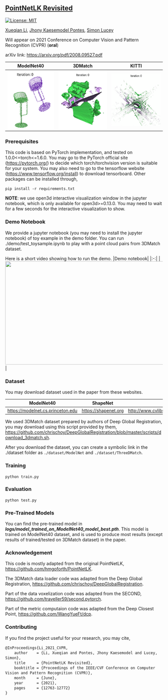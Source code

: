 ## [PointNetLK Revisited](https://openaccess.thecvf.com/content/CVPR2021/papers/Li_PointNetLK_Revisited_CVPR_2021_paper.pdf)
[![License: MIT](https://img.shields.io/badge/License-MIT-yellow.svg)](https://opensource.org/licenses/MIT)

[Xueqian Li](https://lilac-lee.github.io/), [Jhony Kaesemodel Pontes](https://jhonykaesemodel.com/), 
[Simon Lucey](https://www.adelaide.edu.au/directory/simon.lucey)

Will appear on 2021 Conference on Computer Vision and Pattern Recognition (CVPR) (**oral**)

arXiv link: https://arxiv.org/pdf/2008.09527.pdf


| ModelNet40 | 3DMatch | KITTI |
|:-:|:-:|:-:|
| <img src="imgs/modelnet_registration.gif" width="172" height="186"/>| <img src="imgs/3dmatch_registration.gif" width="190" height="186"/> | <img src="imgs/kitti_registration.gif" width="200" height="166"/> |

### Prerequisites
This code is based on PyTorch implementation, and tested on 1.0.0<=torch<=1.6.0. You may go to the PyTorch official site (https://pytorch.org/) to decide which torch/torchvision version is suitable for your system. You may also need to go to the tensorflow website (https://www.tensorflow.org/install) to download tensorboard. Other packages can be installed through,
```
pip install -r requirements.txt
```
**NOTE**: we use open3d interactive visualization window in the jupyter notebook, which is only available for open3d>=0.13.0. You may need to wait for a few seconds for the interactive visualization to show.


### Demo Notebook
We provide a jupyter notebook (you may need to install the jupyter notebook) of toy example in the demo folder. 
You can run ./demo/test_toysample.ipynb to play with a point cloud pairs from 3DMatch dataset.

Here is a short video showing how to run the demo.
|Demo notebook|
|:-:|
|<img src="imgs/code_demo.gif" width="600" height="330"/>|


### Dataset
You may download dataset used in the paper from these websites.

| ModelNet40 | ShapeNet | KITTI   |
|:-:|:-:|:-:|
| https://modelnet.cs.princeton.edu | https://shapenet.org | http://www.cvlibs.net/datasets/kitti/eval_odometry.php |

We used 3DMatch dataset prepared by authors of Deep Global Registration, you may download using this script provided by them, https://github.com/chrischoy/DeepGlobalRegistration/blob/master/scripts/download_3dmatch.sh.

After you download the dataset, you can create a symbolic link in the ./dataset folder as ```./dataset/ModelNet``` and ```./dataset/ThreeDMatch```.

### Training
```
python train.py
```

### Evaluation
```
python test.py
```


### Pre-Trained Models
You can find the pre-trained model in ***logs/model_trained_on_ModelNet40_model_best.pth***.
This model is trained on ModelNet40 dataset, and is used to produce most results (except results of trained/tested on 3DMatch dataset) in the paper.


### Acknowledgement
This code is mostly adapted from the original PointNetLK, https://github.com/hmgoforth/PointNetLK.

The 3DMatch data loader code was adapted from the Deep Global Registration, https://github.com/chrischoy/DeepGlobalRegistration.

Part of the data voxelization code was adapted from the SECOND, https://github.com/traveller59/second.pytorch.

Part of the metric computaion code was adapted from the Deep Closest Point, https://github.com/WangYueFt/dcp.


### Contributing
If you find the project useful for your research, you may cite,
```
@InProceedings{Li_2021_CVPR,
    author    = {Li, Xueqian and Pontes, Jhony Kaesemodel and Lucey, Simon},
    title     = {PointNetLK Revisited},
    booktitle = {Proceedings of the IEEE/CVF Conference on Computer Vision and Pattern Recognition (CVPR)},
    month     = {June},
    year      = {2021},
    pages     = {12763-12772}
}
```

